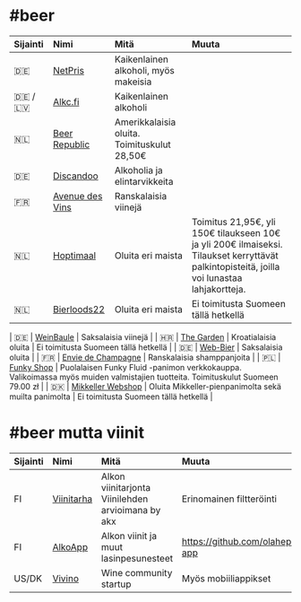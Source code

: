 # \#beer

| Sijainti | Nimi | Mitä | Muuta |
| :--- | :--- | :--- | :--- |
| 🇩🇪 | [NetPris](https://www.netpris.net) | Kaikenlainen alkoholi, myös makeisia |
| 🇩🇪 / 🇱🇻 | [Alkc.fi](https://alkc.fi/) | Kaikenlainen alkoholi |
| 🇳🇱 | [Beer Republic](https://beerrepublic.eu/) | Amerikkalaisia oluita. Toimituskulut 28,50€ |
| 🇩🇪 | [Discandoo](https://www.discandooo.com/) | Alkoholia ja elintarvikkeita |
| 🇫🇷 | [Avenue des Vins](http://avenuedesvins.fr/) | Ranskalaisia viinejä |
| 🇳🇱 | [Hoptimaal](https://www.hoptimaal.com/) | Oluita eri maista | Toimitus 21,95€, yli 150€ tilaukseen 10€ ja yli 200€ ilmaiseksi. Tilaukset kerryttävät palkintopisteitä, joilla voi lunastaa lahjakortteja. |
| 🇳🇱 | [Bierloods22](https://www.bierloods22.nl/en/) | Oluita eri maista | Ei toimitusta Suomeen tällä hetkellä |

| 🇩🇪 | [WeinBaule](http://www.weinbaule.de/) | Saksalaisia viinejä |
| 🇭🇷 | [The Garden](https://thegarden.hr/shop/) | Kroatialaisia oluita | Ei toimitusta Suomeen tällä hetkellä |
| 🇩🇪 | [Web-Bier](http://www.web-bier.de/) | Saksalaisia oluita |
| 🇫🇷 | [Envie de Champagne](https://www.enviedechamp.com/en/) | Ranskalaisia shamppanjoita |
| 🇵🇱 | [Funky Shop](https://funkyshop.pl/en/) | Puolalaisen Funky Fluid -panimon verkkokauppa. Valikoimassa myös muiden valmistajien tuotteita. Toimituskulut Suomeen 79.00 zł |
| 🇩🇰 | [Mikkeller Webshop](https://shop.mikkeller.dk/) | Oluita Mikkeller-pienpanimolta sekä muilta panimolta | Ei toimitusta Suomeen tällä hetkellä |

# \#beer mutta viinit

| Sijainti | Nimi | Mitä | Muuta |
| :--- | :--- | :--- | :--- |
| FI | [Viinitarha](https://viinitarha.app/) | Alkon viinitarjonta Viinilehden arvioimana by akx | Erinomainen filtteröinti |
| FI | [AlkoApp](https://alko.tetrium.fi/) | Alkon viinit ja muut lasinpesunesteet | <https://github.com/olahepelto/alko-app> |
| US/DK | [Vivino](https://www.vivino.com//) | Wine community startup | Myös mobiiliappikset |
